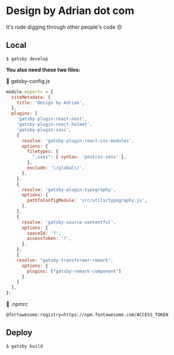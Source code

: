 # Design by Adrian dot com

It's rude digging through other people's code 😠

## Local

`$ gatsby develop`

**You also need these two files:**

📄 gatsby-config.js

```javascript
module.exports = {
  siteMetadata: {
    title: 'Design by Adrian',
  },
  plugins: [
    'gatsby-plugin-react-next',
    'gatsby-plugin-react-helmet',
    'gatsby-plugin-sass',
    {
      resolve: 'gatsby-plugin-react-css-modules',
      options: {
        filetypes: {
          ".sass": { syntax: 'postcss-sass' },
        },
        exclude: '\/global\/',
      },
    },
    {
      resolve: 'gatsby-plugin-typography',
      options: {
        pathToConfigModule: 'src/utils/typography.js',
      },
    },
    {
      resolve: 'gatsby-source-contentful',
      options: {
        spaceId: '?',
        accessToken: '?',
      },
    },
    {
    resolve: "gatsby-transformer-remark",
      options: {
        plugins: ["gatsby-remark-component"]
      }
    }
  ],
};

```

📄 .npmrc

```
@fortawesome:registry=https://npm.fontawesome.com/ACCESS_TOKEN
```

## Deploy

`$ gatsby build`
